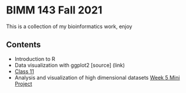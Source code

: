 # BIMM 143 Fall 2021
This is a collection of my bioinformatics work, enjoy

## Contents
- Introduction to R 
- Data visualization with ggplot2  [source] (link)
- [Class 11](https://github.com/codatious/bimm143/blob/main/class%2011/Class-11.md)  
- Analysis and visualization of high dimensional datasets [Week 5 Mini Project](https://github.com/codatious/bimm143/blob/main/week5/mini%20project.Rmd)
